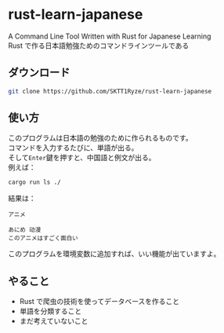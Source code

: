 # rust-learn-japanese
A Command Line Tool Written with Rust for Japanese Learning  
Rust で作る日本語勉強ためのコマンドラインツールである  

## ダウンロード
```bash
git clone https://github.com/SKTT1Ryze/rust-learn-japanese
```

## 使い方
このプログラムは日本語の勉強のために作られるものです。  
コマンドを入力するたびに、単語が出る。  
そして`Enter`鍵を押すと、中国語と例文が出る。  
例えば：  
```bash
cargo run ls ./
```
結果は：  
```
アニメ

あにめ 动漫
このアニメはすごく面白い
```
このプログラムを環境変数に追加すれば、いい機能が出ていますよ。  

## やること
+ Rust で爬虫の技術を使ってデータベースを作ること
+ 単語を分類すること
+ まだ考えていないこと

